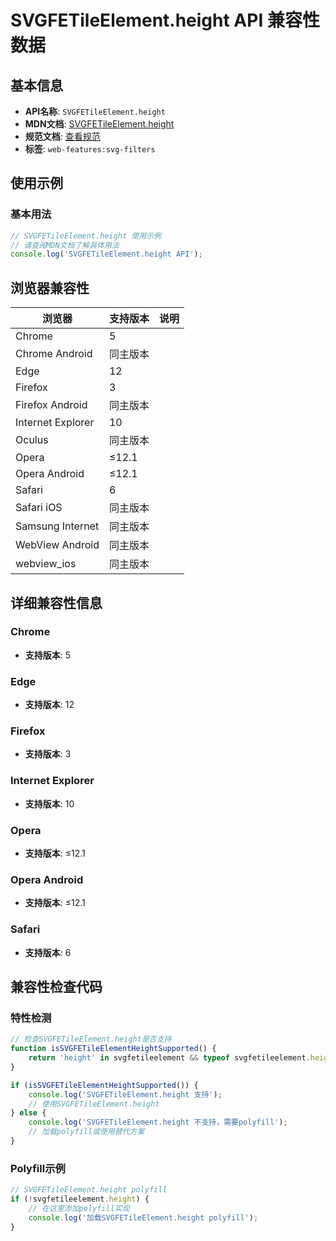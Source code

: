 # SVGFETileElement.height API 兼容性数据

## 基本信息

- **API名称**: `SVGFETileElement.height`
- **MDN文档**: [SVGFETileElement.height](https://developer.mozilla.org/docs/Web/API/SVGFETileElement/height)
- **规范文档**: [查看规范](https://drafts.fxtf.org/filter-effects/#dom-svgfilterprimitivestandardattributes-height)
- **标签**: `web-features:svg-filters`

## 使用示例

### 基本用法

```javascript
// SVGFETileElement.height 使用示例
// 请查阅MDN文档了解具体用法
console.log('SVGFETileElement.height API');
```

## 浏览器兼容性

| 浏览器 | 支持版本 | 说明 |
|--------|----------|------|
| Chrome | 5 |  |
| Chrome Android | 同主版本 |  |
| Edge | 12 |  |
| Firefox | 3 |  |
| Firefox Android | 同主版本 |  |
| Internet Explorer | 10 |  |
| Oculus | 同主版本 |  |
| Opera | ≤12.1 |  |
| Opera Android | ≤12.1 |  |
| Safari | 6 |  |
| Safari iOS | 同主版本 |  |
| Samsung Internet | 同主版本 |  |
| WebView Android | 同主版本 |  |
| webview_ios | 同主版本 |  |

## 详细兼容性信息

### Chrome

- **支持版本**: 5

### Edge

- **支持版本**: 12

### Firefox

- **支持版本**: 3

### Internet Explorer

- **支持版本**: 10

### Opera

- **支持版本**: ≤12.1

### Opera Android

- **支持版本**: ≤12.1

### Safari

- **支持版本**: 6

## 兼容性检查代码

### 特性检测

```javascript
// 检查SVGFETileElement.height是否支持
function isSVGFETileElementHeightSupported() {
    return 'height' in svgfetileelement && typeof svgfetileelement.height === 'function';
}

if (isSVGFETileElementHeightSupported()) {
    console.log('SVGFETileElement.height 支持');
    // 使用SVGFETileElement.height
} else {
    console.log('SVGFETileElement.height 不支持，需要polyfill');
    // 加载polyfill或使用替代方案
}
```

### Polyfill示例

```javascript
// SVGFETileElement.height polyfill
if (!svgfetileelement.height) {
    // 在这里添加polyfill实现
    console.log('加载SVGFETileElement.height polyfill');
}
```

